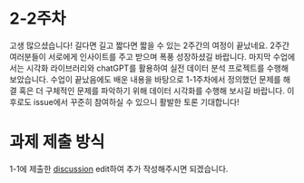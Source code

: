 # 2-2주차

고생 많으셨습니다! 길다면 길고 짧다면 짧을 수 있는 2주간의 여정이 끝났네요. 2주간 여러분들이 서로에게 인사이트를 주고 받으며 폭풍 성장하셨길 바랍니다. 마지막 수업에서는 시각화 라이브러리와 chatGPT를 활용하여 실전 데이터 분석 프로젝트를 수행해보았습니다. 수업이 끝났음에도 배운 내용을 바탕으로 1-1주차에서 정의했던 문제를 해결 혹은 더 구체적인 문제를 파악하기 위해 데이터 시각화를 수행해 보시길 바랍니다. 이후로도 issue에서 꾸준히 참여하실 수 있으니 활발한 토론 기대합니다!


# 과제 제출 방식

1-1에 제출한 [discussion](https://github.com/Kim-jy0819/wanted-pre-onboarding-challenge-data/discussions/categories/2023%EB%85%84-11%EC%9B%94-%ED%94%84%EB%A6%AC%EC%98%A8%EB%B3%B4%EB%94%A9-%EB%8D%B0%EC%9D%B4%ED%84%B0-%EC%B1%8C%EB%A6%B0%EC%A7%80) edit하여 추가 작성해주시면 되겠습니다.
